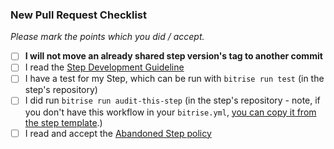 ### New Pull Request Checklist

*Please mark the points which you did / accept.*

- [ ] __I will not move an already shared step version's tag to another commit__
- [ ] I read the [Step Development Guideline](https://github.com/bitrise-io/bitrise/blob/master/_docs/step-development-guideline.md)
- [ ] I have a test for my Step, which can be run with `bitrise run test` (in the step's repository)
- [ ] I did run `bitrise run audit-this-step` (in the step's repository - note, if you don't have this workflow in your `bitrise.yml`, [you can copy it from the step template](https://github.com/bitrise-steplib/step-template/blob/master/bitrise.yml).)
- [ ] I read and accept the [Abandoned Step policy](https://github.com/bitrise-io/bitrise-steplib#abandoned-step-policy)
